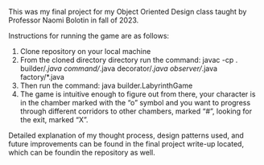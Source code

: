 This was my final project for my Object Oriented Design class taught by Professor Naomi Bolotin in fall of 2023.

Instructions for running the game are as follows:

1. Clone repository on your local machine
2. From the cloned directory directory run the command: javac -cp . builder/*.java command/*.java decorator/*.java observer/*.java factory/*.java
3. Then run the command: java builder.LabyrinthGame
4. The game is intuitive enough to figure out from there, your character is in the chamber marked with the “o” symbol and you want to progress through different corridors to other chambers, marked “#”, looking for the exit, marked “X”.

Detailed explanation of my thought process, design patterns used, and future improvements can be found in the final project write-up located, which can be foundin the repository as well.
